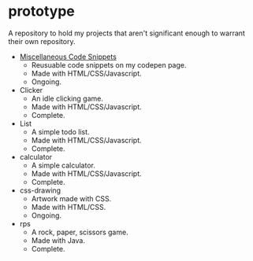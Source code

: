 # prototype
A repository to hold my projects that aren't significant enough to warrant their own repository.

* [Miscellaneous Code Snippets](https://codepen.io/collection/pgzkWW)
  * Reusuable code snippets on my codepen page.
  * Made with HTML/CSS/Javascript.
  * Ongoing.
* Clicker
  * An idle clicking game. 
  * Made with HTML/CSS/Javascript.
  * Complete.
* List
  * A simple todo list. 
  * Made with HTML/CSS/Javascript.
  * Complete.
* calculator
  * A simple calculator.
  * Made with HTML/CSS/Javascript.
  * Complete.
* css-drawing
  * Artwork made with CSS.
  * Made with HTML/CSS.
  * Ongoing.
* rps
  * A rock, paper, scissors game. 
  * Made with Java.
  * Complete.
